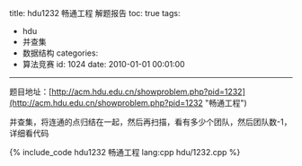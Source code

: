 title: hdu1232 畅通工程 解题报告
toc: true
tags:
  - hdu
  - 并查集
  - 数据结构
categories:
  - 算法竞赛
id: 1024
date: 2010-01-01 00:01:00
---

题目地址：[http://acm.hdu.edu.cn/showproblem.php?pid=1232](http://acm.hdu.edu.cn/showproblem.php?pid=1232 "畅通工程")

并查集，将连通的点归结在一起，然后再扫描，看有多少个团队，然后团队数-1，详细看代码

{% include_code hdu1232 畅通工程 lang:cpp hdu/1232.cpp %}